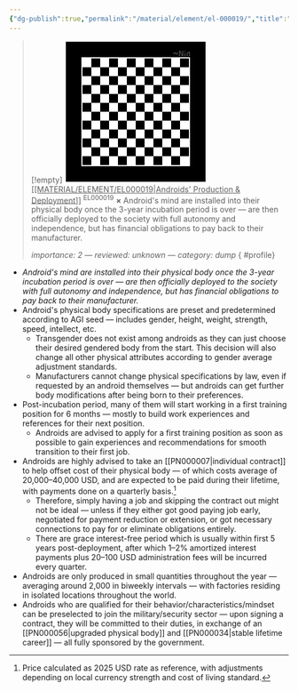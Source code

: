 ```yaml
---
{"dg-publish":true,"permalink":"/material/element/el-000019/","title":"Androids' Production & Deployment","tags":["-element"]}
---
```


>[!empty]
> ![RESOURCE/ASSET/OTHER/PlaceholderIcon.png|icon](/img/user/RESOURCE/ASSET/OTHER/PlaceholderIcon.png) <u class="title">[[MATERIAL/ELEMENT/EL000019\|Androids' Production & Deployment]]</u> <sup class="title">EL000019</sup> <b class="title">×</b>
> Android's mind are installed into their physical body once the 3-year incubation period is over — are then officially deployed to the society with full autonomy and independence, but has financial obligations to pay back to their manufacturer.
> 
> <i class="small">importance: 2 — reviewed: unknown — category: dump</i>
{ #profile}


- *Android's mind are installed into their physical body once the 3-year incubation period is over — are then officially deployed to the society with full autonomy and independence, but has financial obligations to pay back to their manufacturer.*
- Android's physical body specifications are preset and predetermined according to AGI seed — includes gender, height, weight, strength, speed, intellect, etc.
	- Transgender does not exist among androids as they can just choose their desired gendered body from the start. This decision will also change all other physical attributes according to gender average adjustment standards.
	- Manufacturers cannot change physical specifications by law, even if requested by an android themselves — but androids can get further body modifications after being born to their preferences.
- Post-incubation period, many of them will start working in a first training position for 6 months — mostly to build work experiences and references for their next position.
	- Androids are advised to apply for a first training position as soon as possible to gain experiences and recommendations for smooth transition to their first job.
- Androids are highly advised to take an [[PN000007\|individual contract]] to help offset cost of their physical body — of which costs average of 20,000–40,000 USD, and are expected to be paid during their lifetime, with payments done on a quarterly basis.[^1]
	- Therefore, simply having a job and skipping the contract out might not be ideal — unless if they either got good paying job early, negotiated for payment reduction or extension, or got necessary connections to pay for or eliminate obligations entirely.
	- There are grace interest-free period which is usually within first 5 years post-deployment, after which 1–2% amortized interest payments plus 20–100 USD administration fees will be incurred every quarter.
- Androids are only produced in small quantities throughout the year — averaging around 2,000 in biweekly intervals — with factories residing in isolated locations throughout the world.
- Androids who are qualified for their behavior/characteristics/mindset can be preselected to join the military/security sector — upon signing a contract, they will be committed to their duties, in exchange of an [[PN000056\|upgraded physical body]] and [[PN000034\|stable lifetime career]] — all fully sponsored by the government.

[^1]: Price calculated as 2025 USD rate as reference, with adjustments depending on local currency strength and cost of living standard.
